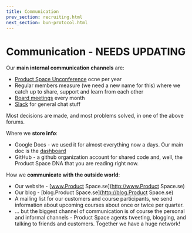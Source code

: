 ```yaml
---
title: Communication
prev_section: recruiting.html
next_section: bun-protocol.html
---
```


Communication - NEEDS UPDATING
=============

Our **main internal communication channels** are:

-   [Product Space Unconference](unconference.html) ocne per year
-   Regular members measure (we need a new name for this) where we catch up to share, support and learn from each other
-   [Board meetings](board-of-directors.html) every month
-   [Slack](http://www.slack.com) for general chat stuff

Most decisions are made, and most problems solved, in one of the above forums.

Where we **store info**:

-   Google Docs - we used it for almost everything now a days. Our main doc is the [dashboard](dashboard.html)
-   GitHub - a github organization account for shared code and, well, the Product Space DNA that you are reading right now.

How we **communicate with the outside world**:

-   Our website - [www.Product Space.se](http://www.Product Space.se)
-   Our blog - [blog.Product Space.se](http://blog.Product Space.se)
-   A mailing list for our customers and course participants, we send information about upcoming courses about once or twice per quarter.
-   ... but the biggest channel of communication is of course the personal and informal channels - Product Space agents tweeting, blogging, and talking to friends and customers. Together we have a huge network!

